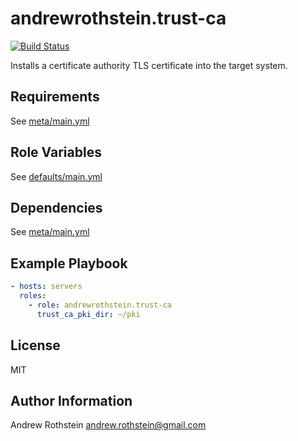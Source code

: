andrewrothstein.trust-ca
========================
[![Build Status](https://travis-ci.org/andrewrothstein/ansible-trust-ca.svg?branch=master)](https://travis-ci.org/andrewrothstein/ansible-trust-ca)

Installs a certificate authority TLS certificate into the target system.

Requirements
------------

See [meta/main.yml](meta/main.yml)

Role Variables
--------------

See [defaults/main.yml](defaults/main.yml)

Dependencies
------------

See [meta/main.yml](meta/main.yml)

Example Playbook
----------------

```yml
- hosts: servers
  roles:
    - role: andrewrothstein.trust-ca
      trust_ca_pki_dir: ~/pki
```

License
-------

MIT

Author Information
------------------

Andrew Rothstein <andrew.rothstein@gmail.com>

